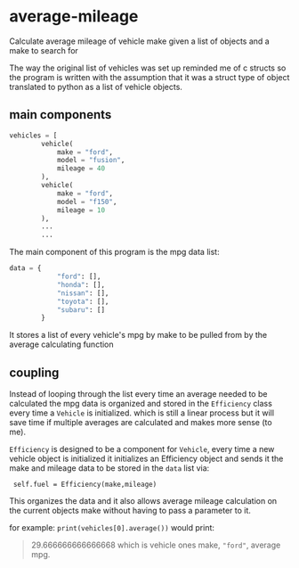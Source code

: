 # average-mileage
Calculate average mileage of vehicle make given a list of objects and a make to search for

The way the original list of vehicles was set up reminded me of c structs so the program is written with the assumption that it was a struct type of object translated to python as a list of vehicle objects.

## main components 
```python
vehicles = [
        vehicle(
            make = "ford",
            model = "fusion",
            mileage = 40
        ),
        vehicle(
            make = "ford",
            model = "f150",
            mileage = 10
        ),
        ...
        ...
```

The main component of this program is the mpg data list: 

```python
data = { 
            "ford": [],
            "honda": [],
            "nissan": [],
            "toyota": [],
            "subaru": []
        }
```
It stores a list of every vehicle's mpg by make to be pulled from by the average calculating function 

## coupling

Instead of looping through the list every time an average needed to be calculated the mpg data is organized and stored in the `Efficiency` class every time a `Vehicle` is initialized. which is still a linear process but it will save time if multiple averages are calculated and makes more sense (to me).

`Efficiency` is designed to be a component for `Vehicle`, every time a new vehicle object is initialized it initializes an Efficiency object and sends it the make and mileage data to be stored in the `data` list via:

` self.fuel = Efficiency(make,mileage)`

This organizes the data and it also allows average mileage calculation on the current objects make without having to pass a parameter to it. 

for example: 
`print(vehicles[0].average())` 
would print: 
> 29.666666666666668
which is vehicle ones make, `"ford"`, average mpg.

